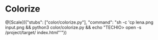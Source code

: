 # Colorize


@[Scale]({"stubs": ["color/colorize.py"], "command": "sh -c 'cp lena.png input.png && python3 color/colorize.py && echo \"TECHIO> open -s /project/target/ index.html\"'"})
